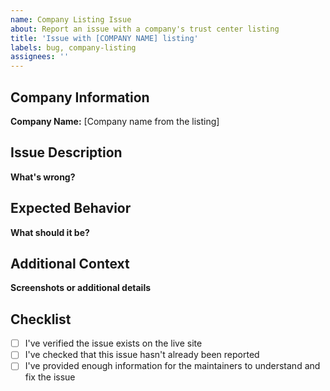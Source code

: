 ```yaml
---
name: Company Listing Issue
about: Report an issue with a company's trust center listing
title: 'Issue with [COMPANY NAME] listing'
labels: bug, company-listing
assignees: ''
---
```


## Company Information
**Company Name:** [Company name from the listing]

## Issue Description
**What's wrong?**
<!-- Please describe the issue you found. Examples:
- Broken trust center link
- Outdated information
- Incorrect company details
- Missing or broken logo
- Wrong website URL
-->

## Expected Behavior
**What should it be?**
<!-- If you know the correct information, please provide it here -->

## Additional Context
**Screenshots or additional details**
<!-- Add any other context about the problem here. Screenshots are helpful! -->

## Checklist
- [ ] I've verified the issue exists on the live site
- [ ] I've checked that this issue hasn't already been reported
- [ ] I've provided enough information for the maintainers to understand and fix the issue
